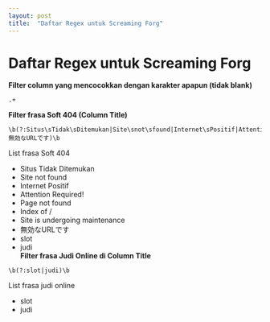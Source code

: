 ```yaml
---
layout: post
title:  "Daftar Regex untuk Screaming Forg"
---
```


# Daftar Regex untuk Screaming Forg 
**Filter column yang mencocokkan dengan karakter apapun (tidak blank)**
```
.+
```
**Filter frasa Soft 404 (Column Title)**
```
\b(?:Situs\sTidak\sDitemukan|Site\snot\sfound|Internet\sPositif|Attention\sRequired!|Page\snot\sfound|Index\sof|Site\sis\sundergoing\smaintenance|無効なURLです)\b
```
List frasa Soft 404
- Situs Tidak Ditemukan
- Site not found
- Internet Positif
- Attention Required!
- Page not found
- Index of /
- Site is undergoing maintenance
- 無効なURLです
- slot
- judi   
**Filter frasa Judi Online di Column Title**
```
\b(?:slot|judi)\b
```
List frasa judi online
- slot
- judi
